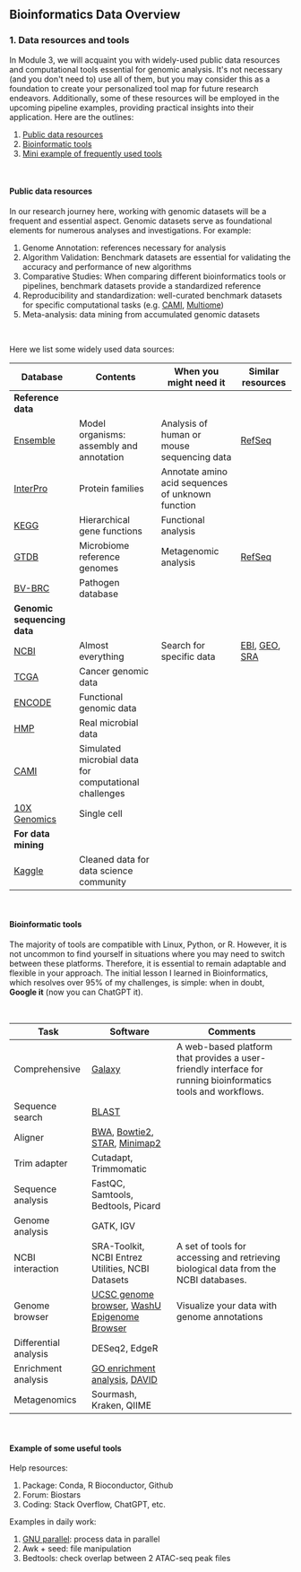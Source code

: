## Bioinformatics Data Overview

### 1. Data resources and tools  

In Module 3, we will acquaint you with widely-used public data resources and computational tools essential for genomic analysis. It's not necessary (and you don't need to) use all of them, but you may consider this as a foundation to create your personalized tool map for future research endeavors. Additionally, some of these resources will be employed in the upcoming pipeline examples, providing practical insights into their application. Here are the outlines:

1. [Public data resources](#3.1.1)
2. [Bioinformatic tools](#3.1.2)
3. [Mini example of frequently used tools](#3.1.3)

</br>

#### Public data resources <a name="3.1.1"></a>

In our research journey here, working with genomic datasets will be a frequent and essential aspect. Genomic datasets serve as foundational elements for numerous analyses and investigations. For example:

  1. Genome Annotation: references necessary for analysis
  2. Algorithm Validation: Benchmark datasets are essential for validating the accuracy and performance of new algorithms
  3. Comparative Studies: When comparing different bioinformatics tools or pipelines, benchmark datasets provide a standardized reference
  4. Reproducibility and standardization: well-curated benchmark datasets for specific computational tasks (e.g. [CAMI](https://www.microbiome-cosi.org/cami/cami/cami2), [Multiome](https://proceedings.mlr.press/v176/lance22a.html))
  5. Meta-analysis: data mining from accumulated genomic datasets

</br>

Here we list some widely used data sources:

| Database                                                     | Contents                                              | When you might need it                            | Similar resources                                            |
| ------------------------------------------------------------ | ----------------------------------------------------- | ------------------------------------------------- | ------------------------------------------------------------ |
| **Reference data**                                           |                                                       |                                                   |                                                              |
| [Ensemble](http://useast.ensembl.org/index.html)             | Model organisms: assembly and annotation              | Analysis of human or mouse sequencing data        | [RefSeq](https://www.ncbi.nlm.nih.gov/datasets/genome/GCF_000001405.40/) |
| [InterPro](https://www.ebi.ac.uk/interpro/)                  | Protein families                                      | Annotate amino acid sequences of unknown function |                                                              |
| [KEGG](https://www.kegg.jp/)                                 | Hierarchical gene functions                           | Functional analysis                               |                                                              |
| [GTDB](https://gtdb.ecogenomic.org/)                         | Microbiome reference genomes                          | Metagenomic analysis                              | [RefSeq](https://www.ncbi.nlm.nih.gov/genome/microbes/)      |
| [BV-BRC](https://www.bv-brc.org/)                            | Pathogen database                                     |                                                   |                                                              |
| **Genomic sequencing data**                                  |                                                       |                                                   |                                                              |
| [NCBI](https://www.ncbi.nlm.nih.gov/)                        | Almost everything                                     | Search for specific data                          | [EBI](https://www.ebi.ac.uk/), [GEO](https://www.ncbi.nlm.nih.gov/geo/), [SRA](https://www.ncbi.nlm.nih.gov/sra/) |
| [TCGA](https://www.cancer.gov/ccg/research/genome-sequencing/tcga) | Cancer genomic data                                   |                                                   |                                                              |
| [ENCODE](https://www.encodeproject.org/)                     | Functional genomic data                               |                                                   |                                                              |
| [HMP](https://hmpdacc.org/)                                  | Real microbial data                                   |                                                   |                                                              |
| [CAMI](https://www.microbiome-cosi.org/cami/cami/cami2)      | Simulated microbial data for computational challenges |                                                   |                                                              |
| [10X Genomics](https://www.10xgenomics.com/cn/resources/datasets?query=&page=1&configure%5BhitsPerPage%5D=50&configure%5BmaxValuesPerFacet%5D=1000) | Single cell                                           |                                                   |                                                              |
| **For data mining**                                          |                                                       |                                                   |                                                              |
| [Kaggle](https://www.kaggle.com/competitions/open-problems-multimodal) | Cleaned data for data science community               |                                                   |                                                              |

</br>

#### Bioinformatic tools  <a name="3.1.2"></a>

The majority of tools are compatible with Linux, Python, or R. However, it is not uncommon to find yourself in situations where you may need to switch between these platforms. Therefore, it is essential to remain adaptable and flexible in your approach. The initial lesson I learned in Bioinformatics, which resolves over 95% of my challenges, is simple: when in doubt, **Google it** (now you can ChatGPT it). 

</br>

| Task                  | Software                                                     | Comments                                                     |
| --------------------- | ------------------------------------------------------------ | ------------------------------------------------------------ |
| Comprehensive         | [Galaxy](https://usegalaxy.org/)                             | A web-based platform that provides a user-friendly interface for running bioinformatics tools and workflows. |
| Sequence search       | [BLAST](https://blast.ncbi.nlm.nih.gov/Blast.cgi)            |                                                              |
| Aligner               | [BWA](https://janis.readthedocs.io/en/latest/tools/bioinformatics/bwa/bwamem.html), [Bowtie2](https://bowtie-bio.sourceforge.net/bowtie2/index.shtml), [STAR](https://physiology.med.cornell.edu/faculty/skrabanek/lab/angsd/lecture_notes/STARmanual.pdf), [Minimap2](https://lh3.github.io/minimap2/minimap2.html) |                                                              |
| Trim adapter          | Cutadapt, Trimmomatic                                        |                                                              |
| Sequence analysis     | FastQC, Samtools, Bedtools, Picard                           |                                                              |
| Genome analysis       | GATK, IGV                                                    |                                                              |
| NCBI interaction      | SRA-Toolkit, NCBI Entrez Utilities, NCBI Datasets            | A set of tools for accessing and retrieving biological data from the NCBI databases. |
| Genome browser        | [UCSC genome browser](https://genome.ucsc.edu/), [WashU Epigenome Browser](http://epigenomegateway.wustl.edu/browser/) | Visualize your data with genome annotations                  |
| Differential analysis | DESeq2, EdgeR                                                |                                                              |
| Enrichment analysis   | [GO enrichment analysis](http://geneontology.org/docs/go-enrichment-analysis/), [DAVID](https://david.ncifcrf.gov/) |                                                              |
| Metagenomics          | Sourmash, Kraken, QIIME                                      |                                                              |

</br>

#### Example of some useful tools <a name="3.1.3"></a>

Help resources:

1. Package: Conda, R Bioconductor, Github
2. Forum: Biostars
3. Coding: Stack Overflow, ChatGPT, etc.



Examples in daily work:

1. [GNU parallel](https://www.biostars.org/p/63816/): process data in parallel
2. Awk + seed: file manipulation
3. Bedtools: check overlap between 2 ATAC-seq peak files

